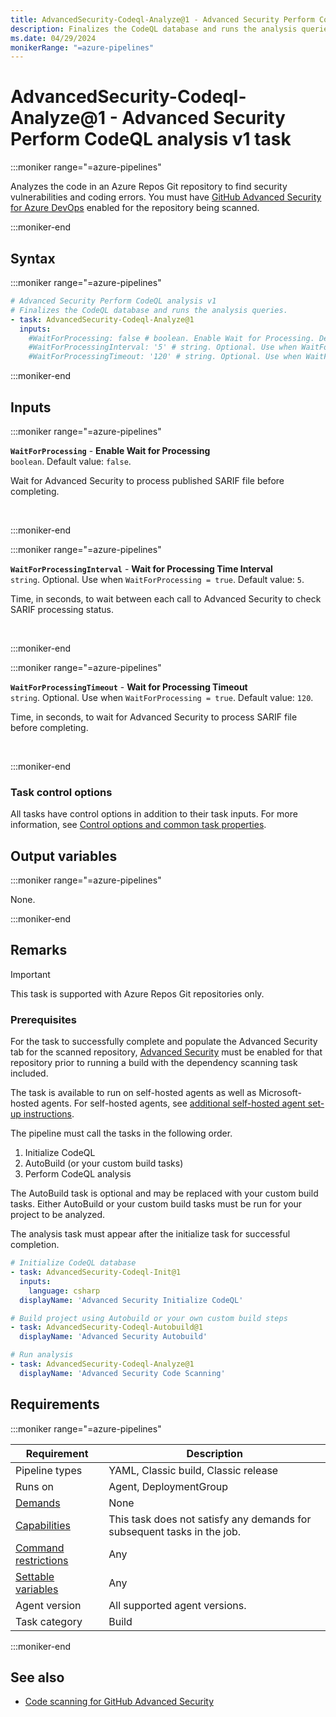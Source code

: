 ```yaml
---
title: AdvancedSecurity-Codeql-Analyze@1 - Advanced Security Perform CodeQL analysis v1 task
description: Finalizes the CodeQL database and runs the analysis queries.
ms.date: 04/29/2024
monikerRange: "=azure-pipelines"
---
```


# AdvancedSecurity-Codeql-Analyze@1 - Advanced Security Perform CodeQL analysis v1 task

<!-- :::description::: -->
:::moniker range="=azure-pipelines"

<!-- :::editable-content name="description"::: -->
Analyzes the code in an Azure Repos Git repository to find security vulnerabilities and coding errors. You must have [GitHub Advanced Security for Azure DevOps](/azure/devops/repos/security/configure-github-advanced-security-features) enabled for the repository being scanned.
<!-- :::editable-content-end::: -->

:::moniker-end
<!-- :::description-end::: -->

<!-- :::syntax::: -->
## Syntax

:::moniker range="=azure-pipelines"

```yaml
# Advanced Security Perform CodeQL analysis v1
# Finalizes the CodeQL database and runs the analysis queries.
- task: AdvancedSecurity-Codeql-Analyze@1
  inputs:
    #WaitForProcessing: false # boolean. Enable Wait for Processing. Default: false.
    #WaitForProcessingInterval: '5' # string. Optional. Use when WaitForProcessing = true. Wait for Processing Time Interval. Default: 5.
    #WaitForProcessingTimeout: '120' # string. Optional. Use when WaitForProcessing = true. Wait for Processing Timeout. Default: 120.
```

:::moniker-end
<!-- :::syntax-end::: -->

<!-- :::inputs::: -->
## Inputs

<!-- :::item name="WaitForProcessing"::: -->
:::moniker range="=azure-pipelines"

**`WaitForProcessing`** - **Enable Wait for Processing**<br>
`boolean`. Default value: `false`.<br>
<!-- :::editable-content name="helpMarkDown"::: -->
Wait for Advanced Security to process published SARIF file before completing.
<!-- :::editable-content-end::: -->
<br>

:::moniker-end
<!-- :::item-end::: -->
<!-- :::item name="WaitForProcessingInterval"::: -->
:::moniker range="=azure-pipelines"

**`WaitForProcessingInterval`** - **Wait for Processing Time Interval**<br>
`string`. Optional. Use when `WaitForProcessing = true`. Default value: `5`.<br>
<!-- :::editable-content name="helpMarkDown"::: -->
Time, in seconds, to wait between each call to Advanced Security to check SARIF processing status.
<!-- :::editable-content-end::: -->
<br>

:::moniker-end
<!-- :::item-end::: -->
<!-- :::item name="WaitForProcessingTimeout"::: -->
:::moniker range="=azure-pipelines"

**`WaitForProcessingTimeout`** - **Wait for Processing Timeout**<br>
`string`. Optional. Use when `WaitForProcessing = true`. Default value: `120`.<br>
<!-- :::editable-content name="helpMarkDown"::: -->
Time, in seconds, to wait for Advanced Security to process SARIF file before completing.
<!-- :::editable-content-end::: -->
<br>

:::moniker-end
<!-- :::item-end::: -->

### Task control options

All tasks have control options in addition to their task inputs. For more information, see [Control options and common task properties](/azure/devops/pipelines/yaml-schema/steps-task#common-task-properties).
<!-- :::inputs-end::: -->

<!-- :::outputVariables::: -->
## Output variables

:::moniker range="=azure-pipelines"

None.

:::moniker-end
<!-- :::outputVariables-end::: -->

<!-- :::remarks::: -->
<!-- :::editable-content name="remarks"::: -->
## Remarks

> [!IMPORTANT]
> This task is supported with Azure Repos Git repositories only.

### Prerequisites  

For the task to successfully complete and populate the Advanced Security tab for the scanned repository, [Advanced Security](/azure/devops/repos/security/configure-github-advanced-security-features) must be enabled for that repository prior to running a build with the dependency scanning task included.

The task is available to run on self-hosted agents as well as Microsoft-hosted agents. For self-hosted agents, see [additional self-hosted agent set-up instructions](/azure/devops/repos/security/configure-github-advanced-security-features#extra-prerequisites-for-self-hosted-agents).

The pipeline must call the tasks in the following order.

1. Initialize CodeQL
1. AutoBuild (or your custom build tasks)
1. Perform CodeQL analysis

The AutoBuild task is optional and may be replaced with your custom build tasks. Either AutoBuild or your custom build tasks must be run for your project to be analyzed.

The analysis task must appear after the initialize task for successful completion.

```YAML
# Initialize CodeQL database 
- task: AdvancedSecurity-Codeql-Init@1
  inputs: 
    language: csharp 
  displayName: 'Advanced Security Initialize CodeQL' 

# Build project using Autobuild or your own custom build steps 
- task: AdvancedSecurity-Codeql-Autobuild@1
  displayName: 'Advanced Security Autobuild' 

# Run analysis 
- task: AdvancedSecurity-Codeql-Analyze@1 
  displayName: 'Advanced Security Code Scanning' 
```
<!-- :::editable-content-end::: -->
<!-- :::remarks-end::: -->

<!-- :::examples::: -->
<!-- :::editable-content name="examples"::: -->
<!-- :::editable-content-end::: -->
<!-- :::examples-end::: -->

<!-- :::properties::: -->
## Requirements

:::moniker range="=azure-pipelines"

| Requirement | Description |
|-------------|-------------|
| Pipeline types | YAML, Classic build, Classic release |
| Runs on | Agent, DeploymentGroup |
| [Demands](/azure/devops/pipelines/process/demands) | None |
| [Capabilities](/azure/devops/pipelines/agents/agents#capabilities) | This task does not satisfy any demands for subsequent tasks in the job. |
| [Command restrictions](/azure/devops/pipelines/security/templates#agent-logging-command-restrictions) | Any |
| [Settable variables](/azure/devops/pipelines/security/templates#agent-logging-command-restrictions) | Any |
| Agent version | All supported agent versions. |
| Task category | Build |

:::moniker-end
<!-- :::properties-end::: -->

<!-- :::see-also::: -->
<!-- :::editable-content name="seeAlso"::: -->
## See also

* [Code scanning for GitHub Advanced Security](/azure/devops/repos/security/github-advanced-security-code-scanning)
<!-- :::editable-content-end::: -->
<!-- :::see-also-end::: -->